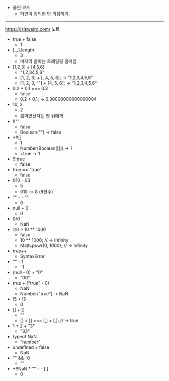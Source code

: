 - 클린 코드
  - 타인이 정의한 답 의심하기.

---

https://jsisweird.com/ 노트

- true + false
  - 1
- [,,,].length
  - 3
  - 마지막 콤마는 트레일링 콤마임
- [1,2,3] + [4,5,6]
  - "1,2,34,5,6"
  - [1, 2, 3] + [, 4, 5, 6]; -> "1,2,3,4,5,6"
  - [1, 2, 3, ""] + [4, 5, 6]; -> "1,2,3,4,5,6"
- 0.2 + 0.1 === 0.3
  - false
  - 0.2 + 0.1; -> 0.30000000000000004
- 10, 2
  - 2
  - 콤마연산자는 맨 뒤에꺼
- !!""
  - false
  - Boolean("") -> false
- +!![]
  - 1
  - Number(Boolean([])) -> 1
  - +true -> 1
- !!!true
  - false
- true == "true"
  - false
- 010 - 03
  - 5
  - 010 -> 8 (8진수)
- "" - - ""
  - 0
- null + 0
  - 0
- 0/0
  - NaN
- 1/0 > 10 \*\* 1000
  - false
  - 10 \*\* 1000; // -> Infinity
  - Math.pow(10, 1000); // -> Infinity
- true++
  - SyntaxError
- "" - 1
  - -1
- (null - 0) + "0"
  - "00"
- true + ("true" - 0)
  - NaN
  - Number("true") -> NaN
- !5 + !5
  - 0
- [] + []
  - ""
  - [] + [] === [,] + [,]; // -> true
- 1 + 2 + "3"
  - "33"
- typeof NaN
  - "number"
- undefined + false
  - NaN
- "" && -0
  - ""
- +!!NaN \* "" - - [,]
  - 0
